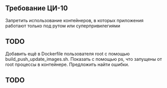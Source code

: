 ## Требование ЦИ-10
Запретить использование контейнеров, в которых приложения работают только под рутом или суперпривилегиями
## TODO 
Добавить ещё в Dockerfile пользователя root с помощью build_push_update_images.sh. Показать с помощью ps, что запущены от root процессы в контейнере. Предложить найти ошибки.



## TODO 

